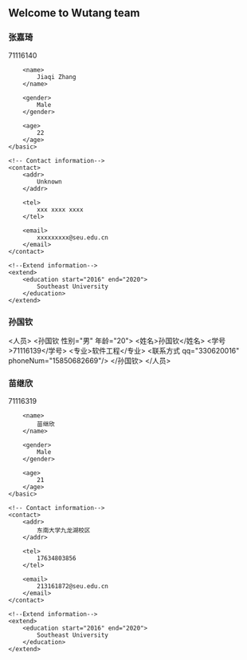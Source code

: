 ## Welcome to Wutang team


### 张嘉琦

<?xml version="1.0" encoding="UTF-8"?>

<!-- A personal biography -->
<biography>
    <!-- Basic information -->
    <basic>
        <id status="student">
            71116140
        </id>

        <name>
            Jiaqi Zhang
        </name>

        <gender>
            Male
        </gender>

        <age>
            22
        </age>
    </basic>

    <!-- Contact information-->
    <contact>
        <addr>
            Unknown
        </addr>

        <tel>
            xxx xxxx xxxx
        </tel>

        <email>
            xxxxxxxxx@seu.edu.cn
        </email>
    </contact>

    <!--Extend information-->
    <extend>
        <education start="2016" end="2020">
            Southeast University
        </education>
    </extend>
</biography>


### 孙国钦
 <?xml version="1.0" encoding="UTF-8"?>

   <人员>
      <孙国钦 性别="男" 年龄="20">
        <姓名>孙国钦</姓名>
        <学号>71116139</学号>
        <专业>软件工程</专业>
        <联系方式 qq="330620016" phoneNum="15850682669"/>
       </孙国钦>
    </人员>

### 苗继欣
<?xml version="1.0" encoding="UTF-8"?>

<!-- A personal biography -->
<biography>
    <!-- Basic information -->
    <basic>
        <id status="student">
            71116319
        </id>

        <name>
            苗继欣
        </name>

        <gender>
            Male
        </gender>

        <age>
            21
        </age>
    </basic>

    <!-- Contact information-->
    <contact>
        <addr>
            东南大学九龙湖校区
        </addr>

        <tel>
            17634803856
        </tel>

        <email>
            213161872@seu.edu.cn
        </email>
    </contact>

    <!--Extend information-->
    <extend>
        <education start="2016" end="2020">
            Southeast University
        </education>
    </extend>
</biography>
